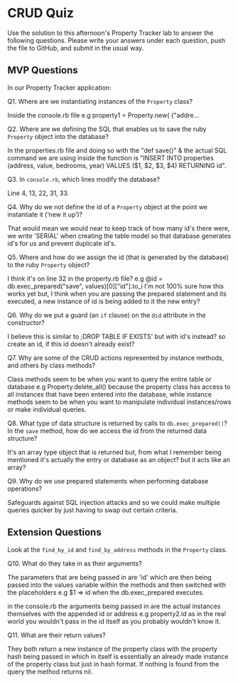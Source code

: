 # CRUD Quiz

Use the solution to this afternoon's Property Tracker lab to answer the following questions. Please write your answers under each question, push the file to GitHub, and submit in the usual way.

## MVP Questions

In our Property Tracker application:

Q1. Where are we instantiating instances of the `Property` class?

Inside the console.rb file e.g property1 = Property.new( {"addre...

Q2. Where are we defining the SQL that enables us to save the ruby `Property` object into the database?

In the properties.rb file and doing so with the "def save()" & the actual SQL command we are using inside the function is "INSERT INTO properties (address, value, bedrooms, year)
        VALUES ($1, $2, $3, $4) RETURNING id".

Q3. In `console.rb`, which lines modify the database?

Line 4, 13, 22, 31, 33.

Q4. Why do we not define the id of a `Property` object at the point we instantiate it (‘new it up’)?

That would mean we would near to keep track of how many id's there were, we write 'SERIAL' when creating the table model so that database generates id's for us and prevent duplicate id's.

Q5. Where and how do we assign the id (that is generated by the database) to the ruby `Property` object?

I think it's on line 32 in the property.rb file? e.g @id = db.exec_prepared("save", values)[0]["id"].to_i
I'm not 100% sure how this works yet but, I think when you are passing the prepared statement and its executed, a new instance of id is being added to it the new entry?

Q6. Why do we put a guard (an `if` clause) on the `@id` attribute in the constructor?

I believe this is similar to ;DROP TABLE IF EXISTS' but with id's instead? so create an id, if this id doesn't already exist?

Q7. Why are some of the CRUD actions represented by instance methods, and others by class methods?

Class methods seem to be when you want to query the entire table or database e.g Property.delete_all() because the property class has access to all instances that have been entered into the database, while instance methods seem to be when you want to manipulate individual instances/rows or make individual queries.


Q8. What type of data structure is returned by calls to `db.exec_prepared()`? In the `save` method, how do we access the id from the returned data structure?

It's an array type object that is returned but, from what I remember being mentioned it's actually the entry or database as an object? but it acts like an array?

Q9. Why do we use prepared statements when performing database operations?

Safeguards against SQL injection attacks and so we could make multiple queries quicker by just having to swap out certain criteria.

## Extension Questions

Look at the `find_by_id` and `find_by_address` methods in the `Property` class.

Q10. What do they take in as their arguments?

The parameters that are being passed in are 'id' which are then being passed into the values variable within the methods and then switched with the placeholders e.g $1 => id when the db.exec_prepared executes.

in the console.rb the arguments being passed in are the actual instances themselves with the appended id or address e.g property2.id as in the real world you wouldn't pass in the id itself as you probably wouldn't know it.

Q11. What are their return values?

They both return a new instance of the property class with the property hash being passed in which in itself is essentially an already made instance of the property class but just in hash format. If nothing is found from the query the method returns nil.

